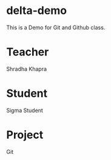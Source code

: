 # delta-demo
This is a Demo for Git and Github class.

# Teacher 
Shradha Khapra

# Student
Sigma Student

# Project
Git